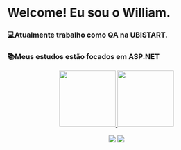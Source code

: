 # Welcome! Eu sou o William.
### 💻Atualmente trabalho como QA na UBISTART.
### 📚Meus estudos estão focados em ASP.NET

<div align="center">
  <a href="https://github.com/willbernst">
  <img height="130em" src="https://github-readme-stats.vercel.app/api?username=willbernst&show_icons=true&theme=cobalt&include_all_commits=true&count_private=true"/>
  <img height="130em" src="https://github-readme-stats.vercel.app/api/top-langs/?username=willbernst&layout=compact&langs_count=7&theme=cobalt"/>
</div>

<br>

<div align="center">
  <a href = "mailto:william.dewes@rede.ulbra.br"><img src="https://img.shields.io/badge/-Gmail-%23333?style=for-the-badge&logo=gmail&logoColor=white" target="_blank"></a>
  <a href="https://www.linkedin.com/in/willdewes" target="_blank"><img src="https://img.shields.io/badge/-LinkedIn-%230077B5?style=for-the-badge&logo=linkedin&logoColor=white" target="_blank"></a> 
</div>
